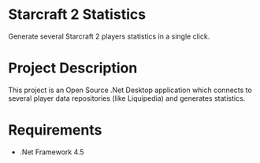 # Starcraft 2 Statistics
Generate several Starcraft 2 players statistics in a single click.

# Project Description
This project is an Open Source .Net Desktop application which connects to several player data repositories (like Liquipedia) and generates statistics.

# Requirements
- .Net Framework 4.5
